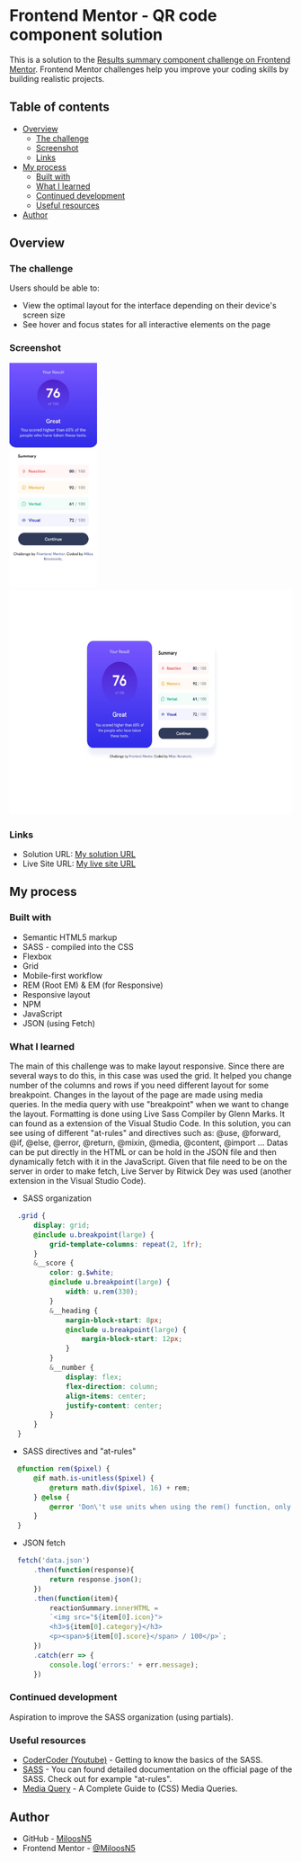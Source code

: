 # Frontend Mentor - QR code component solution

This is a solution to the [Results summary component challenge on Frontend Mentor](https://www.frontendmentor.io/challenges/results-summary-component-CE_K6s0maV). Frontend Mentor challenges help you improve your coding skills by building realistic projects.

## Table of contents

- [Overview](#overview)
  - [The challenge](#the-challenge)
  - [Screenshot](#screenshot)
  - [Links](#links)
- [My process](#my-process)
  - [Built with](#built-with)
  - [What I learned](#what-i-learned)
  - [Continued development](#continued-development)
  - [Useful resources](#useful-resources)
- [Author](#author)

## Overview

### The challenge

Users should be able to:

- View the optimal layout for the interface depending on their device's screen size
- See hover and focus states for all interactive elements on the page

### Screenshot
<div>
  <img src="solution_images/solution_mobileview375.jpg" width="auto" height="400" src="solution on mobile view"/>
  <img src="solution_images/solution_desktopview1440.jpg" width="auto" height="400" src="solution on desktop view"/>
</div>

### Links

- Solution URL: [My solution URL](https://github.com/MiloosN5/FrontendMentor_ResultsSummaryComponent_Challenge)
- Live Site URL: [My live site URL](https://miloosn5.github.io/FrontendMentor_QRCode_Challenge/)


## My process

### Built with

- Semantic HTML5 markup
- SASS - compiled into the CSS
- Flexbox
- Grid
- Mobile-first workflow
- REM (Root EM) & EM (for Responsive)
- Responsive layout
- NPM
- JavaScript
- JSON (using Fetch)

### What I learned

The main of this challenge was to make layout responsive. Since there are several ways to do this, in this case was used the grid. It helped you change number of the columns and rows if you need different layout for some breakpoint. 
Changes in the layout of the page are made using media queries. In the media query with use "breakpoint" when we want to change the layout. 
Formatting is done using Live Sass Compiler by Glenn Marks. It can found as a extension of the Visual Studio Code. In this solution, you can see using of different "at-rules" and directives such as: @use, @forward, @if, @else, @error, @return, @mixin, @media, @content, @import ...
Datas can be put directly in the HTML or can be hold in the JSON file and then dynamically fetch with it in the JavaScript. Given that file need to be on the server in order to make fetch, Live Server by Ritwick Dey was used (another extension in the Visual Studio Code). 


  * SASS organization
  ```scss
    .grid {
        display: grid;
        @include u.breakpoint(large) {
            grid-template-columns: repeat(2, 1fr);
        }
        &__score {
            color: g.$white;
            @include u.breakpoint(large) {
                width: u.rem(330);
            }
            &__heading {
                margin-block-start: 8px;
                @include u.breakpoint(large) {
                    margin-block-start: 12px;
                }
            }
            &__number {
                display: flex;
                flex-direction: column;
                align-items: center;
                justify-content: center;
            }
        }
    }
  ```
  * SASS directives and "at-rules"
  ```scss
    @function rem($pixel) {
        @if math.is-unitless($pixel) {
            @return math.div($pixel, 16) + rem;
        } @else {
            @error 'Don\'t use units when using the rem() function, only numbers';
        }
    }
  ```

  * JSON fetch
  ```js
    fetch('data.json')
        .then(function(response){
            return response.json();
        })
        .then(function(item){
            reactionSummary.innerHTML = 
            `<img src="${item[0].icon}">
            <h3>${item[0].category}</h3>
            <p><span>${item[0].score}</span> / 100</p>`;
        })
        .catch(err => {
            console.log('errors:' + err.message);
        })
  ```

### Continued development

Aspiration to improve the SASS organization (using partials).

### Useful resources

- [CoderCoder (Youtube)](https://www.youtube.com/watch?v=jfMHA8SqUL4) - Getting to know the basics of the SASS.
- [SASS](https://sass-lang.com/documentation/at-rules) - You can found detailed documentation on the official page of the SASS. Check out for example "at-rules".
- [Media Query](https://css-tricks.com/a-complete-guide-to-css-media-queries/) - A Complete Guide to (CSS) Media Queries.

## Author

- GitHub - [MiloosN5](https://github.com/MiloosN5)
- Frontend Mentor - [@MiloosN5](https://www.frontendmentor.io/profile/MiloosN5)



